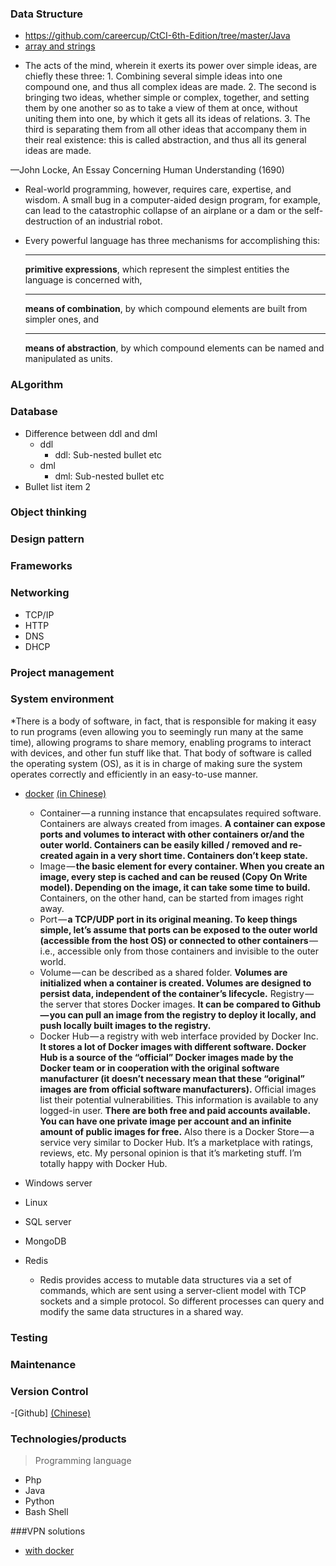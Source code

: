<!-- https://github.com/tchapi/markdown-cheatsheet/blob/master/README.md -->
<!-- Stop and KEY CONCEPY and WHY level-->
### Data Structure
 - https://github.com/careercup/CtCI-6th-Edition/tree/master/Java
 - [array and strings](https://github.com/careercup/CtCI-6th-Edition/tree/master/Java/Ch%2001.%20Arrays%20and%20Strings)
 * The acts of the mind, wherein it exerts its power over simple ideas,
  are chiefly these three: 1. Combining several simple ideas into one
  compound one, and thus all complex ideas are made. 2. The second
  is bringing two ideas, whether simple or complex, together,
  and setting them by one another so as to take a view of them at
  once, without uniting them into one, by which it gets all its ideas of
  relations. 3. The third is separating them from all other ideas that
  accompany them in their real existence: this is called abstraction,
  and thus all its general ideas are made.

—John Locke, An Essay Concerning Human Understanding (1690)

* Real-world programming, however, requires
  care, expertise, and wisdom. A small bug in a computer-aided design
  program, for example, can lead to the catastrophic collapse of an airplane
  or a dam or the self-destruction of an industrial robot.
  
* Every powerful language has three mechanisms for accomplishing this:
   - - - -
  **primitive expressions**, which represent the simplest entities the language
   is concerned with,
   - - - -
  **means of combination**, by which compound elements are built from
   simpler ones, and
   - - - -
  **means of abstraction**, by which compound elements can be named and
  manipulated as units.
### ALgorithm
### Database

* Difference between ddl and dml
    * ddl
        * ddl: Sub-nested bullet etc
    * dml
        * dml: Sub-nested bullet etc
* Bullet list item 2
### Object thinking
### Design pattern
### Frameworks
### Networking
- TCP/IP
- HTTP
- DNS
- DHCP
### Project management
### System environment
  *There is a body of software, in fact, that is responsible for making it
easy to run programs (even allowing you to seemingly run many at the
same time), allowing programs to share memory, enabling programs to
interact with devices, and other fun stuff like that. That body of software 
is called the operating system (OS), as it is in charge of making sure the
system operates correctly and efficiently in an easy-to-use manner.

- [docker](https://hackernoon.com/docker-tutorial-getting-started-with-python-redis-and-nginx-81a9d740d091)
[(in Chinese)](https://wangfanggang.com/Docker/docker/)
  * Container — a running instance that encapsulates required software. Containers are always created from images. **A container can expose ports and volumes to interact with other containers or/and the outer world. Containers can be easily killed / removed and re-created again in a very short time. Containers don’t keep state.**
  * Image — **the basic element for every container. When you create an image, every step is cached and can be reused (Copy On Write model). Depending on the image, it can take some time to build.** Containers, on the other hand, can be started from images right away.
  * Port — **a TCP/UDP port in its original meaning. To keep things simple, let’s assume that ports can be exposed to the outer world (accessible from the host OS) or connected to other containers** — i.e., accessible only from those containers and invisible to the outer world.
  * Volume — can be described as a shared folder. **Volumes are initialized when a container is created. Volumes are designed to persist data, independent of the container’s lifecycle.** Registry — the server that stores Docker images. **It can be compared to Github — you can pull an image from the registry to deploy it locally, and push locally built images to the registry.**
  * Docker Hub — a registry with web interface provided by Docker Inc. **It stores a lot of Docker images with different software. Docker Hub is a source of the “official” Docker images made by the Docker team or in cooperation with the original software manufacturer (it doesn’t necessary mean that these “original” images are from official software manufacturers).** Official images list their potential vulnerabilities. This information is available to any logged-in user. **There are both free and paid accounts available. You can have one private image per account and an infinite amount of public images for free.** Also there is a Docker Store — a service very similar to Docker Hub. It’s a marketplace with ratings, reviews, etc. My personal opinion is that it’s marketing stuff. I’m totally happy with Docker Hub.

- Windows server
- Linux
- SQL server
- MongoDB
- Redis
  * Redis provides access to mutable data structures via a set of commands, which are sent using a server-client model with TCP sockets and a simple protocol. So different processes can query and modify the same data structures in a shared way.
### Testing
### Maintenance
### Version Control
-[Github]
[(Chinese)](https://juejin.im/post/5ae3df166fb9a07aa43bf3eb)
### Technologies/products
> Programming language
- Php
- Java
- Python
- Bash Shell

###VPN solutions
- [with docker](https://juejin.im/post/5b14c5115188257d37761a5a)
